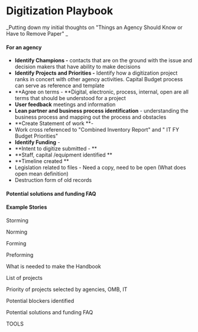 # Digitization Playbook

_Putting down my initial thoughts on "Things an Agency Should Know or Have to Remove Paper"_

#### For an agency

* **Identify Champions -** contacts that are on the ground with the issue and decision makers that have ability to make decisions
* **Identify Projects and Priorities -** Identify how a digitization project ranks in concert with other agency activities. Capital Budget process can serve as reference and template
* **Agree on terms - **Digital, electronic, process, internal, open are all terms that should be understood for a project
* **User feedback** meetings and information
* **Lean partner and business process identification** - understanding the business process and mapping out the process and obstacles
* **Create Statement of work **- 
* Work cross referenced to "Combined Inventory Report" and " IT FY Budget Priorities"
* **Identify Funding** - 
* **Intent to digitize submitted -   **
* **Staff, capital /equipment identified  **
* **Timeline created  **
* Legislation related to files - Need a copy, need to be open \(What does open mean definition\)
* Destruction form of old records



#### Potential solutions and funding FAQ

#### Example Stories



Storming

Norming

Forming

Preforming



What is needed to make the Handbook

List of projects

Priority of projects selected by agencies, OMB, IT

Potential blockers identified

Potential solutions and funding FAQ

TOOLS

